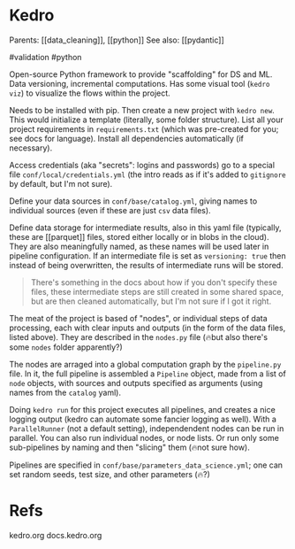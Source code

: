 # Kedro

Parents: [[data_cleaning]], [[python]]
See also: [[pydantic]]

#validation #python


Open-source Python framework to provide "scaffolding" for DS and ML. Data versioning, incremental computations. Has some visual tool (`kedro viz`) to visualize the flows within the project.

Needs to be installed with pip. Then create a new project with `kedro new`. This would initialize a template (literally, some folder structure). List all your project requirements in `requirements.txt` (which was pre-created for you; see docs for language). Install all dependencies automatically (if necessary).

Access credentials (aka "secrets": logins and passwords) go to a special file `conf/local/credentials.yml` (the intro reads as if it's added to `gitignore` by default, but I'm not sure).

Define your data sources in `conf/base/catalog.yml`, giving names to individual sources (even if these are just `csv` data files).

Define data storage for intermediate results, also in this yaml file (typically, these are [[parquet]] files, stored either locally or in blobs in the cloud). They are also meaningfully named, as these names will be used later in pipeline configuration. If an intermediate file is set as `versioning: true` then instead of being overwritten, the results of intermediate runs will be stored.

> There's something in the docs about how if you don't specify these files, these intermediate steps are still created in some shared space, but are then cleaned automatically, but I'm not sure if I got it right.

The meat of the project is based of "nodes", or individual steps of data processing, each with clear inputs and outputs (in the form of the data files, listed above). They are described in the `nodes.py` file (🔥but also there's some `nodes` folder apparently?)

The nodes are arraged into a global computation graph by the `pipeline.py` file. In it, the full pipeline is assembled a `Pipeline` object, made from a list of `node` objects, with sources and outputs specified as arguments (using names from the `catalog` yaml).

Doing `kedro run` for this project executes all pipelines, and creates a nice logging output (kedro can automate some fancier logging as well). With a `ParallelRunner` (not a default setting), independendent nodes can be run in parallel. You can also run individual nodes, or node lists. Or run only some sub-pipelines by naming and then "slicing" them (🔥not sure how).

Pipelines are specified in `conf/base/parameters_data_science.yml`; one can set random seeds, test size, and other parameters (🔥?)

# Refs

kedro.org
docs.kedro.org

